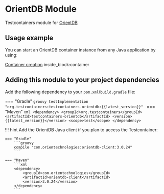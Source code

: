 # OrientDB Module

Testcontainers module for [OrientDB](https://hub.docker.com/_/orientdb/)

## Usage example

You can start an OrientDB container instance from any Java application by using:

<!--codeinclude-->
[Container creation](../../../modules/orientdb/src/test/java/org/testcontainers/orientdb/OrientDBContainerTest.java) inside_block:container
<!--/codeinclude-->

## Adding this module to your project dependencies

Add the following dependency to your `pom.xml`/`build.gradle` file:

=== "Gradle"
    ```groovy
    testImplementation "org.testcontainers:testcontainers-orientdb:{{latest_version}}"
    ```
=== "Maven"
    ```xml
    <dependency>
        <groupId>org.testcontainers</groupId>
        <artifactId>testcontainers-orientdb</artifactId>
        <version>{{latest_version}}</version>
        <scope>test</scope>
    </dependency>
    ```

!!! hint
    Add the OrientDB Java client if you plan to access the Testcontainer:
    
    === "Gradle"
        ```groovy
        compile "com.orientechnologies:orientdb-client:3.0.24"
        ```
    
    === "Maven"
        ```xml
        <dependency>
            <groupId>com.orientechnologies</groupId>
            <artifactId>orientdb-client</artifactId>
            <version>3.0.24</version>
        </dependency>
        ```
    



